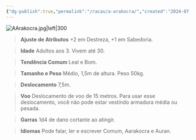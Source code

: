 ```yaml
---
{"dg-publish":true,"permalink":"/racas/a-arakocra/","created":"2024-07-23T08:29:11.000-03:00"}
---
```


![AArakocra.jpg|left|300](/img/user/Arquivos/AArakocra.jpg)

> **Ajuste de Atributos**
> +2 em Destreza, +1 em Sabedoria.  

> **Idade**
> Adultos aos 3. Vivem até 30.
 
> **Tendência Comum**
> Leal e Bom.

> **Tamanho e Peso**
> Médio, 1,5m de altura. Peso 50kg.  

> **Deslocamento**
> 7,5m.

> **Voo** 
> Deslocamento de voo de 15 metros. 
> Para usar esse deslocamento, você não pode estar vestindo armadura média ou pesada.

> **Garras**
> 1d4 de dano cortante ao atingir.

> **Idiomas**
> Pode falar, ler e escrever Comum, Aarakocra e Auran.
